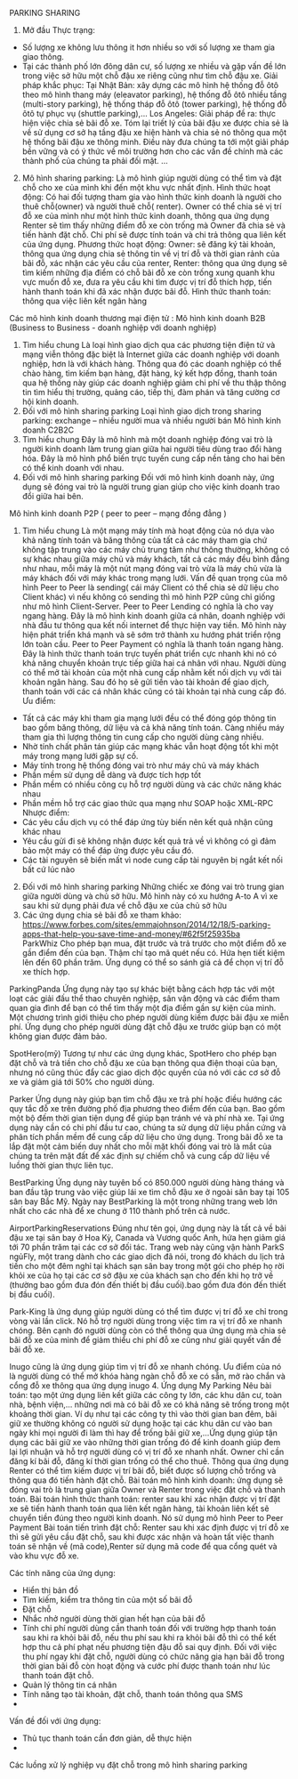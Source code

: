 PARKING SHARING
1.	Mở đầu
Thực trạng:
-	Số lượng xe không lưu thông it hơn nhiều so với số lượng xe tham gia giao thông.
-	Tại các thành phố lớn đông dân cư, số lượng xe nhiều và gặp vấn đề lớn trong việc sở hữu một chỗ đậu xe riêng cũng như tìm chỗ đậu xe.
Giải pháp khắc phục:
Tại Nhật Bản: xây dựng các mô hình hệ thống đỗ ôtô theo mô hình thang máy (eleavator parking), hệ thống đỗ ôtô nhiều tầng (multi-story parking), hệ thống tháp đỗ ôtô (tower parking), hệ thống đỗ ôtô tự phục vụ (shuttle parking),…
Los Angeles:
Giải pháp đề ra: thực hiện việc chia sẻ bãi đỗ xe. Tóm lại triết lý của bãi đậu xe được chia sẻ là về sử dụng cơ sở hạ tầng đậu xe hiện hành và chia sẻ nó thông qua một hệ thống bãi đậu xe thông minh. Điều này đưa chúng ta tới một giải pháp bền vững và có ý thức về môi trường hơn cho các vấn đề chính mà các thành phố của chúng ta phải đối mặt.
…
2.	Mô hình sharing parking:
Là mô hình giúp người dùng có thể tìm và đặt chỗ cho xe của mình khi đến một khu vực nhất định.
Hình thức hoạt động:
Có hai đối tượng tham gia vào hình thức kinh doanh là người cho thuê chỗ(owner) và người thuê chỗ( renter). Owner có thể chia sẻ vị trí đỗ xe của mình như một hình thức kinh doanh, thông qua ứng dụng Renter sẽ tìm thấy những điểm đỗ xe còn trống mà Owner đã chia sẻ và tiến hành đặt chỗ. Chi phí sẽ được tính toán và chi trả thông qua liên kết của ứng dụng.
Phương thức hoạt động:
Owner: sẽ đăng ký tài khoản, thông qua ứng dụng chia sẻ thông tin về vị trí đỗ và thời gian rảnh của bãi đỗ, xác nhận các yêu cầu của renter, 
Renter: thông qua ứng dụng sẽ tìm kiếm những địa điểm có chỗ bãi đỗ xe còn trống xung quanh khu vực muốn đỗ xe, đưa ra yêu cầu khi tìm được vị trí đỗ thích hợp, tiến hành thanh toán khi đã xác nhận được bãi đỗ.
Hình thức thanh toán: thông qua việc liên kết ngân hàng

Các mô hình kinh doanh thương mại điện tử :
Mô hình kinh doanh B2B (Business to Business - doanh nghiệp với doanh nghiệp) 
1.	Tìm hiểu chung
Là loại hình giao dịch qua các phương tiện điện tử và mạng viễn thông đặc biệt là Internet giữa các doanh nghiệp với doanh nghiệp, hơn là với khách hàng. Thông qua đó các doanh nghiệp có thể chào hàng, tìm kiếm bạn hàng, đặt hàng, ký kết hợp đồng, thanh toán qua hệ thống này giúp các doanh nghiệp giảm chi phí về thu thập thông tin tìm hiểu thị trường, quảng cáo, tiếp thị, đàm phán và tăng cường cơ hội kinh doanh.
2.	Đối với mô hình sharing parking
Loại hình giao dịch trong sharing parking: exchange – nhiều người mua và nhiều người bán
Mô hình kinh doanh C2B2C
1.	Tìm hiểu chung
Đây là mô hình mà một doanh nghiệp đóng vai trò là người kinh doanh làm trung gian giữa hai người tiêu dùng trao đổi hàng hóa. Đây là mô hình phổ biến trực tuyến cung cấp nền tảng cho hai bên có thể kinh doanh với nhau.
2.	Đối với mô hình sharing parking
Đối với mô hình kinh doanh này, ứng dụng sẽ đóng vai trò là người trung gian giúp cho việc kinh doanh trao đổi giữa hai bên.

Mô hình kinh doanh P2P ( peer to peer – mạng đồng đẳng )
1.	Tìm hiểu chung
Là một mạng máy tính mà hoạt động của nó dựa vào khả năng tính toán và băng thông của tất cả các máy tham gia chứ không tập trung vào các máy chủ trung tâm như thông thường, không có sự khác nhau giữa máy chủ và máy khách, tất cả các máy đều bình đẳng như nhau, mỗi máy là một nút mạng đóng vai trò vừa là máy chủ vừa là máy khách đối với máy khác trong mạng lưới.
Vấn đề quan trọng của mô hình Peer to Peer là sending( cái máy Client có thể chia sẻ dữ liệu cho Client khác) vì nếu không có sending thì mô hình P2P cũng chỉ giống như mô hình Client-Server.
Peer to Peer Lending có nghĩa là cho vay ngang hàng. Đây là mô hình kinh doanh giữa cá nhân, doanh nghiệp với nhà đầu tư thông qua kết nối internet để thực hiện vay tiền. Mô hình này hiện phát triển khá mạnh và sẽ sớm trở thành xu hướng phát triển rộng lớn toàn cầu.
Peer to Peer Payment có nghĩa là thanh toán ngang hàng. Đây là hình thức thanh toán trực tuyến phát triển cực nhanh khi nó có khả năng chuyển khoản trực tiếp giữa hai cá nhân với nhau. Người dùng có thể mở tài khoản của một nhà cung cấp nhằm kết nối dịch vụ với tài khoản ngân hàng. Sau đó họ sẽ gửi tiền vào tài khoản để giao dịch, thanh toán với các cá nhân khác cũng có tài khoản tại nhà cung cấp đó. 
Ưu điểm:
-	Tất cả các máy khi tham gia mạng lưới đều có thể đóng góp thông tin bao gồm băng thông, dữ liệu và cả khả năng tính toán. Càng nhiều máy tham gia thì lượng thông tin cung cấp cho người dùng càng nhiều.
-	Nhờ tính chất phân tán giúp các mạng khác vẫn hoạt động tốt khi một máy trong mạng lưới gặp sự cố.
-	Máy tính trong hệ thống đóng vai trò như máy chủ và máy khách
-	Phần mềm sử dụng dễ dàng và được tích hợp tốt
-	Phần mềm có nhiều công cụ hỗ trợ người dùng và các chức năng khác nhau
-	Phần mềm hỗ trợ các giao thức qua mạng như SOAP hoặc XML-RPC
Nhược điểm:
-	Các yêu cầu dịch vụ có thể đáp ứng tùy biến nên kết quả nhận cũng khác nhau
-	Yêu cầu gửi đi sẽ không nhận được kết quả trả về vì không có gì đảm bảo một máy có thể đáp ứng được yêu cầu đó.
-	Các tài nguyên sẽ biến mất vì node cung cấp tài nguyên bị ngắt kết nối bất cứ lúc nào
2.	Đối với mô hình sharing parking 
Những chiếc xe đóng vai trò trung gian giữa người dùng và chủ sở hữu. Mô hình này có xu hướng A-to A vì xe sau khi sử dụng phải đưa về chỗ đậu xe của chủ sở hữu
3.	Các ứng dụng chia sẻ bãi đỗ xe tham khảo:
       https://www.forbes.com/sites/emmajohnson/2014/12/18/5-parking-apps-that-help-you-save-time-and-money/#62f5f25935ba     
ParkWhiz Cho phép bạn mua, đặt trước và trả trước cho một điểm đỗ xe gần điểm đến của bạn. Thậm chí tạo mã quét nếu có. Hứa hẹn tiết kiệm lên đến 60 phần trăm. Ứng dụng có thể so sánh giá cả để chọn vị trí đỗ xe thích hợp.

ParkingPanda Ứng dụng này tạo sự khác biệt bằng cách hợp tác với một loạt các giải đấu thể thao chuyên nghiệp, sân vận động và các điểm tham quan gia đình để bạn có thể tìm thấy một địa điểm gần sự kiện của mình. Một chương trình giới thiệu cho phép người dùng kiếm được bãi đậu xe miễn phí. Ứng dụng cho phép người dùng đặt chỗ đậu xe trước giúp bạn có một không gian được đảm bảo.

SpotHero(mỹ) Tương tự như các ứng dụng khác, SpotHero cho phép bạn đặt chỗ và trả tiền cho chỗ đậu xe của bạn thông qua điện thoại của bạn, nhưng nó cũng thúc đẩy các giao dịch độc quyền của nó với các cơ sở đỗ xe và giảm giá tới 50% cho người dùng.

Parker Ứng dụng này giúp bạn tìm chỗ đậu xe trả phí hoặc điều hướng các quy tắc đỗ xe trên đường phố địa phương theo điểm đến của bạn. Bao gồm một bộ đếm thời gian tiện dụng để giúp bạn tránh vé và phí nhà xe. Tại ứng dụng này cần có chi phí đầu tư cao, chúng ta sử dụng dữ liệu phần cứng và phân tích phần mềm để cung cấp dữ liệu cho ứng dụng. Trong bãi đỗ xe ta lắp đặt một cảm biến duy nhất cho mỗi mặt khối đóng vai trò là mắt của chúng ta trên mặt đất để xác định sự chiếm chỗ và cung cấp dữ liệu về luồng thời gian thực liên tục.

BestParking Ứng dụng này tuyên bố có 850.000 người dùng hàng tháng và ban đầu tập trung vào việc giúp lái xe tìm chỗ đậu xe ở ngoài sân bay tại 105 sân bay Bắc Mỹ. Ngày nay BestParking là một trong những trang web lớn nhất cho các nhà để xe chung ở 110 thành phố trên cả nước.

AirportParkingReservations Đúng như tên gọi, ứng dụng này là tất cả về bãi đậu xe tại sân bay ở Hoa Kỳ, Canada và Vương quốc Anh, hứa hẹn giảm giá tới 70 phần trăm tại các cơ sở đối tác. Trang web này cũng vận hành ParkS ngủFly, một trang dành cho các giao dịch đã nói, trong đó khách du lịch trả tiền cho một đêm nghỉ tại khách sạn sân bay trong một gói cho phép họ rời khỏi xe của họ tại các cơ sở đậu xe của khách sạn cho đến khi họ trở về (thường bao gồm đưa đón đến thiết bị đầu cuối).bao gồm đưa đón đến thiết bị đầu cuối).

Park-King là ứng dụng giúp người dùng có thể tìm được vị trí đỗ xe chỉ trong vòng vài lần click. Nó hỗ trợ người dùng trong việc tìm ra vị trí đỗ xe nhanh chóng. Bên cạnh đó người dùng còn có thể thông qua ứng dụng mà chia sẻ bãi đỗ xe của mình để giảm thiểu chi phí đỗ xe cũng như giải quyết vấn đề bãi đỗ xe.

Inugo cũng là ứng dụng giúp tìm vị trí đỗ xe nhanh chóng. Ưu điểm của nó là người dùng có thể mở khóa hàng ngàn chỗ đỗ xe có sẵn, mở rào chắn và cổng đỗ xe thông qua ứng dụng inugo
4.	Ứng dụng My Parking
Nêu bài toán: tạo một ứng dụng liên kết giữa các công ty lớn, các khu dân cư, toàn nhà, bệnh viện,… những nơi mà có bãi đỗ xe có khả năng sẽ trống trong một khoảng thời gian. Ví dụ như tại các công ty thì vào thời gian ban đêm, bãi giữ xe thường không có người sử dụng hoặc tại các khu dân cư vào ban ngày khi mọi người đi làm thì hay để trống bãi giữ xe,…Ứng dụng giúp tận dụng các bãi giữ xe vào những thời gian trống đó để kinh doanh giúp đem lại lợi nhuận và hỗ trợ người dùng có vị trí đỗ xe nhanh nhất. Owner chỉ cần đăng kí bãi đỗ, đăng kí thời gian trống có thể cho thuê. Thông qua ứng dụng Renter có thể tìm kiếm được vị trí bãi đỗ, biết được số lượng chỗ trống và thông qua đó tiến hành đặt chỗ.
Bài toán mô hình kinh doanh: ứng dụng sẽ đóng vai trò là trung gian giữa Owner và Renter trong việc đặt chỗ và thanh toán. 
Bài toán hình thức thanh toán: renter sau khi xác nhận được vị trí đặt xe sẽ tiến hành thanh toán qua liên kết ngân hàng, tài khoản liên kết sẽ chuyển tiền đúng theo người kinh doanh. Nó sử dụng mô hình Peer to Peer Payment
Bài toán tiến trình đặt chỗ: Renter sau khi xác định được vị trí đỗ xe thì sẽ gửi yêu cầu đặt chỗ, sau khi được xác nhận và hoàn tất việc thanh toán sẽ nhận về (mã code),Renter sử dụng mã code để qua cổng quét và vào khu vực đỗ xe.

Các tính năng của ứng dụng:
-	Hiển thị bản đồ
-	Tìm kiếm, kiểm tra thông tin của một số bãi đỗ
-	Đặt chỗ
-	Nhắc nhở người dùng thời gian hết hạn của bãi đỗ
-	Tính chi phí người dùng cần thanh toán đối với trường hợp thanh toán sau khi ra khỏi bãi đỗ, nếu thu phí sau khi ra khỏi bãi đỗ thì có thể kết hợp thu cả phí phạt nếu phương tiện đậu đỗ sai quy định. Đối với việc thu phí ngay khi đặt chỗ, người dùng có chức năng gia hạn bãi đỗ trong thời gian bãi đỗ còn hoạt động và cước phí được thanh toán như lúc thanh toán đặt chỗ.
-	Quản lý thông tin cá nhân
-	Tính năng tạo tài khoản, đặt chỗ, thanh toán thông qua SMS
-	
Vấn đề đối với ứng dụng:
-	Thủ tục thanh toán cần đơn giản, dễ thực hiện
-	
Các luồng xử lý nghiệp vụ đặt chỗ trong mô hình sharing parking






